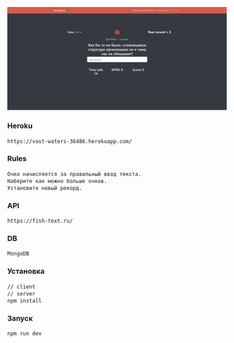 

![alt text](https://github.com/Talgat18/quoteracerMERN/blob/master/client/src/img/example.png)

### Heroku

```
https://vast-waters-36486.herokuapp.com/
```

### Rules

```
Очко начисляется за правильный ввод текста.
Наберите как можно больше очков.
Установите новый рекорд.
```

### API

```
https://fish-text.ru/
```

### DB

```
MongoDB
```

### Установка

```
// client
// server
npm install
```

### Запуск 

```
npm run dev
```
